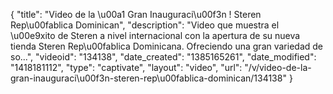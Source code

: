 {
    "title": "Video de la \u00a1 Gran Inauguraci\u00f3n ! Steren Rep\u00fablica Dominican",
    "description": "Video que muestra el \u00e9xito de Steren a nivel internacional con la apertura de su nueva tienda Steren Rep\u00fablica Dominicana. Ofreciendo una gran variedad de so...",
    "videoid": "134138",
    "date_created": "1385165261",
    "date_modified": "1418181112",
    "type": "captivate",
    "layout": "video",
    "url": "\/v\/video-de-la-gran-inauguraci\u00f3n-steren-rep\u00fablica-dominican\/134138"
}